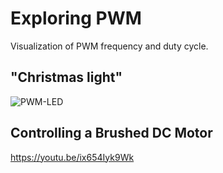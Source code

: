 # Exploring PWM

Visualization of PWM frequency and duty cycle.

## "Christmas light"

![PWM-LED](https://github.com/Florian-Wilhelm/Raspberry-Pi/assets/77980708/b6ca87bf-3032-4ac6-9b7a-edbd1be78716)

## Controlling a Brushed DC Motor

https://youtu.be/ix654Iyk9Wk

